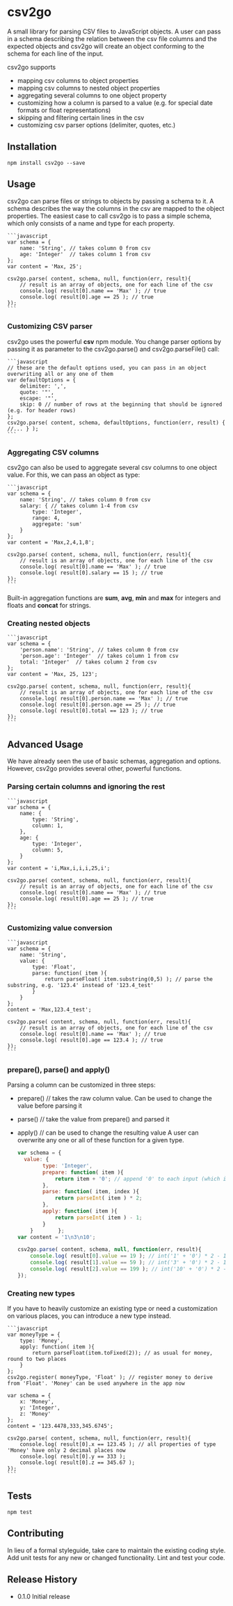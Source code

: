 csv2go
=========

A small library for parsing CSV files to JavaScript objects. A user can pass in a schema describing the relation between
the csv file columns and the expected objects and csv2go will create an object conforming to the schema for each line
of the input.

csv2go supports
* mapping csv columns to object properties
* mapping csv columns to nested object properties
* aggregating several columns to one object property
* customizing how a column is parsed to a value (e.g. for special date formats or float representations)
* skipping and filtering certain lines in the csv
* customizing csv parser options (delimiter, quotes, etc.)

## Installation

    npm install csv2go --save

## Usage

csv2go can parse files or strings to objects by passing a schema to it. A schema describes the way the columns in the csv
are mapped to the object properties. The easiest case to call csv2go is to pass a simple schema, which only consists of
a name and type for each property.

    ```javascript
    var schema = {
        name: 'String', // takes column 0 from csv
        age: 'Integer'  // takes column 1 from csv
    };
    var content = 'Max, 25';

    csv2go.parse( content, schema, null, function(err, result){
        // result is an array of objects, one for each line of the csv
        console.log( result[0].name == 'Max' ); // true
        console.log( result[0].age == 25 ); // true
    });
    ```
    
### Customizing CSV parser

csv2go uses the powerful **csv** npm module. You change parser options by passing it as parameter to the csv2go.parse()
and csv2go.parseFile() call:

    ```javascript
    // these are the default options used, you can pass in an object overwriting all or any one of them
    var defaultOptions = {
        delimiter: ',',
        quote: '"',
        escape: '"',
        skip: 0 // number of rows at the beginning that should be ignored (e.g. for header rows)
    };
    csv2go.parse( content, schema, defaultOptions, function(err, result) { //... } );
    ```
    
### Aggregating CSV columns

csv2go can also be used to aggregate several csv columns to one object value. For this, we can pass an object as type:

    ```javascript
    var schema = {
        name: 'String', // takes column 0 from csv
        salary: { // takes column 1-4 from csv
            type: 'Integer',
            range: 4,
            aggregate: 'sum'
        }
    };
    var content = 'Max,2,4,1,8';
          
    csv2go.parse( content, schema, null, function(err, result){
        // result is an array of objects, one for each line of the csv
        console.log( result[0].name == 'Max' ); // true
        console.log( result[0].salary == 15 ); // true
    });
    ```
    
Built-in aggregation functions are __sum__, __avg__, __min__ and __max__ for integers and floats and __concat__ for strings.
   
### Creating nested objects
    ```javascript
    var schema = {
        'person.name': 'String', // takes column 0 from csv
        'person.age': 'Integer'  // takes column 1 from csv
        total: 'Integer'  // takes column 2 from csv
    };
    var content = 'Max, 25, 123';

    csv2go.parse( content, schema, null, function(err, result){
        // result is an array of objects, one for each line of the csv
        console.log( result[0].person.name == 'Max' ); // true
        console.log( result[0].person.age == 25 ); // true
        console.log( result[0].total == 123 ); // true
    });
    ```
        

## Advanced Usage
We have already seen the use of basic schemas, aggregation and options. However, csv2go provides several other, powerful functions.
 
### Parsing certain columns and ignoring the rest

    ```javascript
    var schema = {
        name: {
            type: 'String',
            column: 1,
        },
        age: {
            type: 'Integer',
            column: 5,
        }
    };
    var content = 'i,Max,i,i,i,25,i';

    csv2go.parse( content, schema, null, function(err, result){
        // result is an array of objects, one for each line of the csv
        console.log( result[0].name == 'Max' ); // true
        console.log( result[0].age == 25 ); // true
    });
    ```
    
### Customizing value conversion

    ```javascript
    var schema = {
        name: 'String',
        value: {
            type: 'Float',
            parse: function( item ){
                return parseFloat( item.substring(0,5) ); // parse the substring, e.g. '123.4' instead of '123.4_test'
            }
        }
    };
    content = 'Max,123.4_test';

    csv2go.parse( content, schema, null, function(err, result){
        // result is an array of objects, one for each line of the csv
        console.log( result[0].name == 'Max' ); // true
        console.log( result[0].age == 123.4 ); // true
    });
    ```
    
### prepare(), parse() and apply()

Parsing a column can be customized in three steps:
* prepare() // takes the raw column value. Can be used to change the value before parsing it
* parse() // take the value from prepare() and parsed it
* apply() // can be used to change the resulting value
A user can overwrite any one or all of these function for a given type.

    ```javascript
    var schema = {
      value: {
            type: 'Integer',
            prepare: function( item ){
                return item + '0'; // append '0' to each input (which is still a string here)
            },
            parse: function( item, index ){
                return parseInt( item ) * 2;
            },
            apply: function( item ){
                return parseInt( item ) - 1;
            }
        }        };
    var content = '1\n3\n10';

    csv2go.parse( content, schema, null, function(err, result){
        console.log( result[0].value == 19 ); // int('1' + '0') * 2 - 1
        console.log( result[1].value == 59 ); // int('3' + '0') * 2 - 1
        console.log( result[2].value == 199 ); // int('10' + '0') * 2 - 1
    });
    ```
       
### Creating new types
If you have to heavily customize an existing type or need a customization on various places, you can introduce a 
new type instead.

    ```javascript
    var moneyType = {
        type: 'Money',
        apply: function( item ){
            return parseFloat(item.toFixed(2)); // as usual for money, round to two places
        }
    };
    csv2go.register( moneyType, 'Float' ); // register money to derive from 'Float'. 'Money' can be used anywhere in the app now
    
    var schema = {
        x: 'Money',
        y: 'Integer',
        z: 'Money'
    };
    content = '123.4478,333,345.6745';
    
    csv2go.parse( content, schema, null, function(err, result){
        console.log( result[0].x == 123.45 ); // all properties of type 'Money' have only 2 decimal places now
        console.log( result[0].y == 333 );
        console.log( result[0].z == 345.67 );
    });
    ```
    
    
## Tests

    npm test

## Contributing

In lieu of a formal styleguide, take care to maintain the existing coding style.
Add unit tests for any new or changed functionality. Lint and test your code.

## Release History

* 0.1.0 Initial release